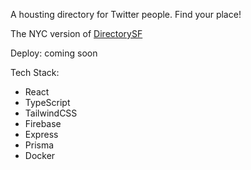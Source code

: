 A housting directory for Twitter people. Find your place!

The NYC version of [DirectorySF](https://directorysf.com)

Deploy: coming soon

Tech Stack:
- React
- TypeScript
- TailwindCSS
- Firebase
- Express
- Prisma
- Docker
